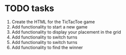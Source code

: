 # TODO tasks 

1. Create the HTML for the TicTacToe game 
2. Add functionality to start a new game 
3. Add functionality to display your placement in the grid
4. Add functionality to switch turns
5. Add functionality to switch turns
6. Add functionality to find the winner 
